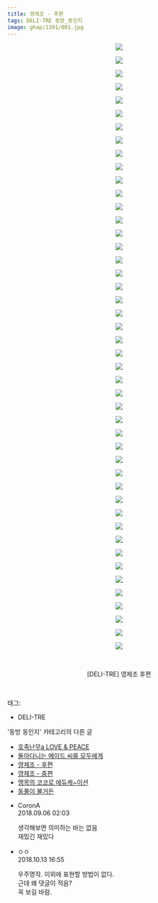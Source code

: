 ```yaml
---
title: 영제조 - 후편
tags: DELI-TRE 동방_동인지
image: ghap/1391/001.jpg
---
```

<div class="article">
<p style="text-align: center; clear: none; float: none;"><img src="{{ site.nasurl }}/ghap/1391/001.jpg"/></p>
<p style="text-align: center; clear: none; float: none;"><img src="{{ site.nasurl }}/ghap/1391/002.jpg"/></p>
<p style="text-align: center; clear: none; float: none;"><img src="{{ site.nasurl }}/ghap/1391/003.jpg"/></p>
<p style="text-align: center; clear: none; float: none;"><img src="{{ site.nasurl }}/ghap/1391/004.jpg"/></p>
<p style="text-align: center; clear: none; float: none;"><img src="{{ site.nasurl }}/ghap/1391/005.jpg"/></p>
<p style="text-align: center; clear: none; float: none;"><img src="{{ site.nasurl }}/ghap/1391/006.jpg"/></p>
<p style="text-align: center; clear: none; float: none;"><img src="{{ site.nasurl }}/ghap/1391/007.jpg"/></p>
<p style="text-align: center; clear: none; float: none;"><img src="{{ site.nasurl }}/ghap/1391/008.jpg"/></p>
<p style="text-align: center; clear: none; float: none;"><img src="{{ site.nasurl }}/ghap/1391/009.jpg"/></p>
<p style="text-align: center; clear: none; float: none;"><img src="{{ site.nasurl }}/ghap/1391/010.jpg"/></p>
<p style="text-align: center; clear: none; float: none;"><img src="{{ site.nasurl }}/ghap/1391/011.jpg"/></p>
<p style="text-align: center; clear: none; float: none;"><img src="{{ site.nasurl }}/ghap/1391/012.jpg"/></p>
<p style="text-align: center; clear: none; float: none;"><img src="{{ site.nasurl }}/ghap/1391/013.jpg"/></p>
<p style="text-align: center; clear: none; float: none;"><img src="{{ site.nasurl }}/ghap/1391/014.jpg"/></p>
<p style="text-align: center; clear: none; float: none;"><img src="{{ site.nasurl }}/ghap/1391/015.jpg"/></p>
<p style="text-align: center; clear: none; float: none;"><img src="{{ site.nasurl }}/ghap/1391/016.jpg"/></p>
<p style="text-align: center; clear: none; float: none;"><img src="{{ site.nasurl }}/ghap/1391/017.jpg"/></p>
<p style="text-align: center; clear: none; float: none;"><img src="{{ site.nasurl }}/ghap/1391/018.jpg"/></p>
<p style="text-align: center; clear: none; float: none;"><img src="{{ site.nasurl }}/ghap/1391/019.jpg"/></p>
<p style="text-align: center; clear: none; float: none;"><img src="{{ site.nasurl }}/ghap/1391/020.jpg"/></p>
<p style="text-align: center; clear: none; float: none;"><img src="{{ site.nasurl }}/ghap/1391/021.jpg"/></p>
<p style="text-align: center; clear: none; float: none;"><img src="{{ site.nasurl }}/ghap/1391/022.jpg"/></p>
<p style="text-align: center; clear: none; float: none;"><img src="{{ site.nasurl }}/ghap/1391/023.jpg"/></p>
<p style="text-align: center; clear: none; float: none;"><img src="{{ site.nasurl }}/ghap/1391/024.jpg"/></p>
<p style="text-align: center; clear: none; float: none;"><img src="{{ site.nasurl }}/ghap/1391/025.jpg"/></p>
<p style="text-align: center; clear: none; float: none;"><img src="{{ site.nasurl }}/ghap/1391/026.jpg"/></p>
<p style="text-align: center; clear: none; float: none;"><img src="{{ site.nasurl }}/ghap/1391/027.jpg"/></p>
<p style="text-align: center; clear: none; float: none;"><img src="{{ site.nasurl }}/ghap/1391/028.jpg"/></p>
<p style="text-align: center; clear: none; float: none;"><img src="{{ site.nasurl }}/ghap/1391/029.jpg"/></p>
<p style="text-align: center; clear: none; float: none;"><img src="{{ site.nasurl }}/ghap/1391/030.jpg"/></p>
<p style="text-align: center; clear: none; float: none;"><img src="{{ site.nasurl }}/ghap/1391/031.jpg"/></p>
<p style="text-align: center; clear: none; float: none;"><img src="{{ site.nasurl }}/ghap/1391/032.jpg"/></p>
<p style="text-align: center; clear: none; float: none;"><img src="{{ site.nasurl }}/ghap/1391/033.jpg"/></p>
<p style="text-align: center; clear: none; float: none;"><img src="{{ site.nasurl }}/ghap/1391/034.jpg"/></p>
<p style="text-align: center; clear: none; float: none;"><img src="{{ site.nasurl }}/ghap/1391/035.jpg"/></p>
<p style="text-align: center; clear: none; float: none;"><img src="{{ site.nasurl }}/ghap/1391/036.jpg"/></p>
<p style="text-align: center; clear: none; float: none;"><img src="{{ site.nasurl }}/ghap/1391/037.jpg"/></p>
<p style="text-align: center; clear: none; float: none;"><img src="{{ site.nasurl }}/ghap/1391/038.jpg"/></p>
<p style="text-align: center; clear: none; float: none;"><img src="{{ site.nasurl }}/ghap/1391/039.jpg"/></p>
<p style="text-align: center; clear: none; float: none;"><img src="{{ site.nasurl }}/ghap/1391/040.jpg"/></p>
<p style="text-align: center; clear: none; float: none;"><img src="{{ site.nasurl }}/ghap/1391/041.jpg"/></p>
<p style="text-align: center; clear: none; float: none;"><img src="{{ site.nasurl }}/ghap/1391/042.jpg"/></p>
<p style="text-align: center; clear: none; float: none;"><img src="{{ site.nasurl }}/ghap/1391/043.jpg"/></p>
<p style="text-align: center; clear: none; float: none;"><img src="{{ site.nasurl }}/ghap/1391/044.jpg"/></p>
<p style="text-align: center; clear: none; float: none;"><img src="{{ site.nasurl }}/ghap/1391/045.jpg"/></p>
<p style="text-align: center; clear: none; float: none;"><img src="{{ site.nasurl }}/ghap/1391/046.jpg"/></p>
<p style="text-align: center; clear: none; float: none;"><br/></p>
<p style="text-align: center; clear: none; float: none;">[DELI-TRE] 영제조 후편</p>
<p><br/></p>
</div><div class="tagTrail">
<p>태그: </p>
<ul>
<li>DELI-TRE</li>
</ul>
</div><div class="another">
<p>'동방 동인지' 카테고리의 다른 글</p>
<ul>
<li><a href="/2016-08-07-ghap_1394">호족난무a LOVE &amp; PEACE</a></li>
<li><a href="/2016-08-07-ghap_1393">돌아다니는 메이드 씨를 모두에게</a></li>
<li><a href="/2016-08-07-ghap_1391">영제조 - 후편</a></li>
<li><a href="/2016-08-07-ghap_1390">영제조 - 중편</a></li>
<li><a href="/2016-08-07-ghap_1389">맹목의 코코로 에듀케~이션</a></li>
<li><a href="/2016-08-07-ghap_1388">동풍이 불거든</a></li>
</ul>
</div><div class="cb_module cb_fluid">
<div class="cb_wrt cb_profile">
<div class="comment">
<ul>
<li class="cb_thumb_off" id="comment15326864">
<div class="cb_comment_area">
<div class="cb_info_area">
<div class="cb_section">
<span class="cb_nick_name">CoronA</span>
</div>
<div class="cb_section">
<span class="cb_date">2018.09.06 02:03 </span>
</div>
</div>
<div class="cb_dsc_comment">
<p class="cb_dsc">
											생각해보면 의미하는 바는 없음<br/>
재밌긴 재밌다
										</p>
</div>
</div></li>
<li class="cb_thumb_off" id="comment15354227">
<div class="cb_comment_area">
<div class="cb_info_area">
<div class="cb_section">
<span class="cb_nick_name">ㅇㅇ</span>
</div>
<div class="cb_section">
<span class="cb_date">2018.10.13 16:55 </span>
</div>
</div>
<div class="cb_dsc_comment">
<p class="cb_dsc">
											우주명작. 이외에 표현할 방법이 없다.<br/>
근데 왜 댓글이 적음?<br/>
꼭 보길 바람.
										</p>
</div>
</div></li>
</ul>
</div>
</div><!-- commentList close -->
</div>